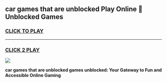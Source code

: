 
## car games that are unblocked Play Online 👋 Unblocked Games
<h3>
<a href="https://premium.freeplayer.one?title=car_games_that_are_unblocked&ref=19F">CLICK TO PLAY</a></h3>
<hr>

<h3>
<a href="https://premium.freeplayer.one?title=car_games_that_are_unblocked&ref=19F">CLICK 2 PLAY</a>
  
</h3>

<a href="https://premium.freeplayer.one?title=car_games_that_are_unblocked&ref=19F"><img src="https://clearcache.store/games.png"></a>


**car games that are unblocked games unblocked: Your Gateway to Fun and Accessible Online Gaming**
